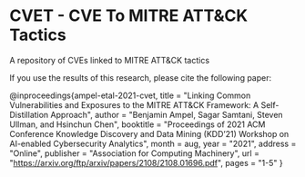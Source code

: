 # CVET - CVE To MITRE ATT&CK Tactics
A repository of CVEs linked to MITRE ATT&amp;CK tactics

If you use the results of this research, please cite the following paper: 

@inproceedings{ampel-etal-2021-cvet,
    title = "Linking Common Vulnerabilities and Exposures to the MITRE ATT&CK Framework: A Self-Distillation Approach",
    author = "Benjamin Ampel, Sagar Samtani, Steven Ullman, and Hsinchun Chen",
    booktitle = "Proceedings of 2021 ACM Conference Knowledge Discovery and Data Mining (KDD’21) Workshop on AI-enabled Cybersecurity Analytics",
    month = aug,
    year = "2021",
    address = "Online",
    publisher = "Association for Computing Machinery",
    url = "https://arxiv.org/ftp/arxiv/papers/2108/2108.01696.pdf",
    pages = "1-5"
}
